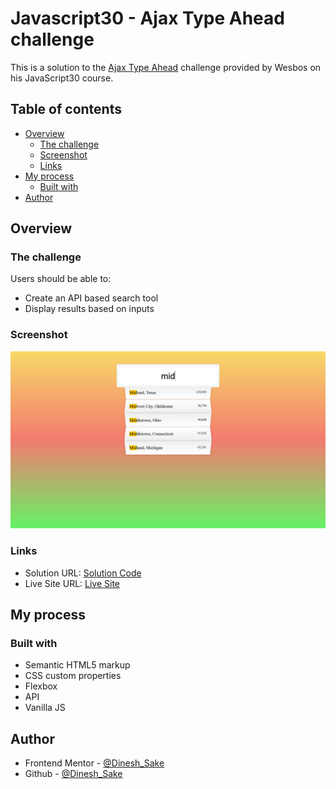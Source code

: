 # Javascript30 - Ajax Type Ahead challenge

This is a solution to the [Ajax Type Ahead](https://github.com/wesbos/JavaScript30) challenge provided by Wesbos on his JavaScript30 course.

## Table of contents

- [Overview](#overview)
  - [The challenge](#the-challenge)
  - [Screenshot](#screenshot)
  - [Links](#links)
- [My process](#my-process)
  - [Built with](#built-with)
- [Author](#author)

## Overview

### The challenge

Users should be able to:

- Create an API based search tool
- Display results based on inputs

### Screenshot

![desktop design](./images/active-state.png)

### Links

- Solution URL: [Solution Code](https://www.github.com/Nrupatungan/Ajax-type-ahead)
- Live Site URL: [Live Site](https://nrupatungan.github.io/Ajax-type-ahead/)

## My process

### Built with

- Semantic HTML5 markup
- CSS custom properties
- Flexbox
- API
- Vanilla JS

## Author

- Frontend Mentor - [@Dinesh_Sake](https://www.frontendmentor.io/profile/Nrupatungan)
- Github - [@Dinesh_Sake](https://www.github.com/Nrupatungan)
